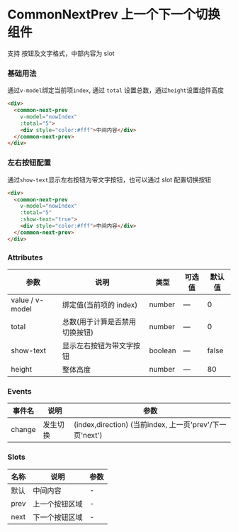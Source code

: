# CommonNextPrev 上一个下一个切换组件

支持 按钮及文字格式，中部内容为 slot


### 基础用法

通过`v-model`绑定当前项`index`, 通过 `total` 设置总数，通过`height`设置组件高度

```html
<div>
  <common-next-prev
    v-model="nowIndex"
    :total="5">
    <div style="color:#fff">中间内容</div>
  </common-next-prev>
</div>
```

### 左右按钮配置

通过`show-text`显示左右按钮为带文字按钮，也可以通过 slot 配置切换按钮

```html
<div>
  <common-next-prev
    v-model="nowIndex"
    :total="5"
    :show-text="true">
    <div style="color:#fff">中间内容</div>
  </common-next-prev>
</div>
```

### Attributes

| 参数 | 说明               | 类型   | 可选值 | 默认值 |
| ---- | ------------------ | ------ | ------ | ------ |
| value / v-model  | 绑定值(当前项的 index) | number | —      | 0      |
| total  | 总数(用于计算是否禁用切换按钮) | number | —      | 0      |
| show-text  | 显示左右按钮为带文字按钮 | boolean | —      | false      |
| height  | 整体高度 |  number | —      | 80      |


### Events
| 事件名      | 说明          | 参数      |
|---------- |------------- | ---------- |
| change | 发生切换 | (index,direction) (当前index,  上一页'prev'/下一页'next') |


### Slots
| 名称      | 说明          | 参数      |
|---------- |------------- | ---------- |
| 默认 | 中间内容 | - |
| prev | 上一个按钮区域 | - |
| next | 下一个按钮区域 | - |